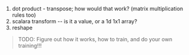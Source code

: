 
1. dot product - transpose; how would that work? (matrix multiplication rules too)
2. scalara transform -- is it a value, or a 1d 1x1 array? 
3. reshape 



> TODO: Figure out how it works, how to train, and do your own training!!! 